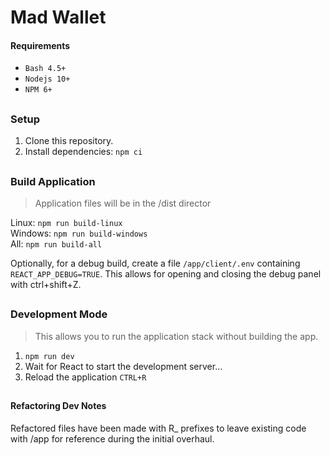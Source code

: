 # Mad Wallet

#### Requirements
- `Bash 4.5+`
- `Nodejs 10+`
- `NPM 6+`

##
### Setup

1. Clone this repository.
2. Install dependencies: `npm ci`

##
### Build Application
> Application files will be in the /dist director

Linux: `npm run build-linux`  
Windows: `npm run build-windows`    
All: `npm run build-all`

Optionally, for a debug build, create a file `/app/client/.env` containing `REACT_APP_DEBUG=TRUE`. This allows for opening and closing the debug panel with ctrl+shift+Z.

##
### Development Mode
> This allows you to run the application stack without building the app.

1. `npm run dev`
2. Wait for React to start the development server...
3. Reload the application `CTRL+R`

##
#### Refactoring Dev Notes
Refactored files have been made with R_ prefixes to leave existing code with /app for reference during the initial overhaul.
